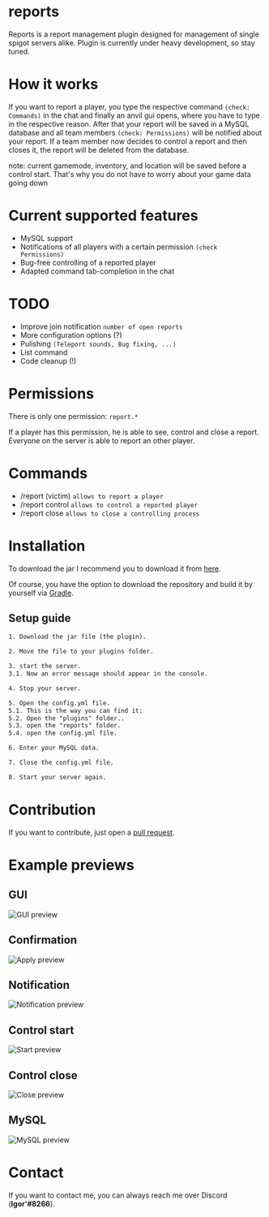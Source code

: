 # reports
Reports is a report management plugin designed for management of single spigot servers alike. Plugin is currently under heavy development, so stay tuned.

# How it works
If you want to report a player, you type the respective command `(check: Commands)` in the chat and finally an anvil gui opens, where you have to type in the respective reason. After that your report will be saved in a MySQL database and all team members `(check: Permissions)` will be notified about your report. If a team member now decides to control a report and then closes it, the report will be deleted from the database.

note: current gamemode, inventory, and location will be saved before a control start. That's why you do not have to worry about your game data going down

# Current supported features
- MySQL support
- Notifications of all players with a certain permission `(check Permissions)`
- Bug-free controlling of a reported player
- Adapted command tab-completion in the chat

# TODO
- Improve join notification `number of open reports`
- More configuration options (?)
- Pulishing `(Teleport sounds, Bug fixing, ...)`
- List command
- Code cleanup (!)

# Permissions
There is only one permission: `report.*`

If a player has this permission, he is able to see, control and close a report.
Everyone on the server is able to report an other player. 

# Commands
- /report (victim) `allows to report a player`
- /report control `allows to control a reported player`
- /report close `allows to close a controlling process`
  
# Installation
To download the jar I recommend you to download it from [here](https://www.spigotmc.org/resources/reports.68754/).

Of course, you have the option to download the repository and build it by yourself via [Gradle](https://gradle.org/).

## Setup guide

```xml
1. Download the jar file (the plugin).

2. Move the file to your plugins folder.

3. start the server.
3.1. Now an error message should appear in the console. 

4. Stop your server.

5. Open the config.yml file.
5.1. This is the way you can find it:
5.2. Open the "plugins" folder..
5.3. open the "reports" folder.
5.4. open the config.yml file.

6. Enter your MySQL data.

7. Close the config.yml file.

8. Start your server again.
```
# Contribution
If you want to contribute, just open a [pull request](https://github.com/igorswieton/reports/pulls).

# Example previews

## GUI
![GUI preview](https://i.ibb.co/gM5MHHP/gui-example.png)

## Confirmation
![Apply preview](https://i.ibb.co/T8fBD85/apply-example.png)

## Notification
![Notification preview](https://i.ibb.co/48QLLYF/notification-example.png)

## Control start
![Start preview](https://i.ibb.co/grw83KP/start-example.png)

## Control close
![Close preview](https://i.ibb.co/FwLZBDZ/close-example.png)

## MySQL
![MySQL preview](https://i.ibb.co/H26z6b2/mysql.png)

# Contact
If you want to contact me, you can always reach me over Discord (**Igor'#8266**).

